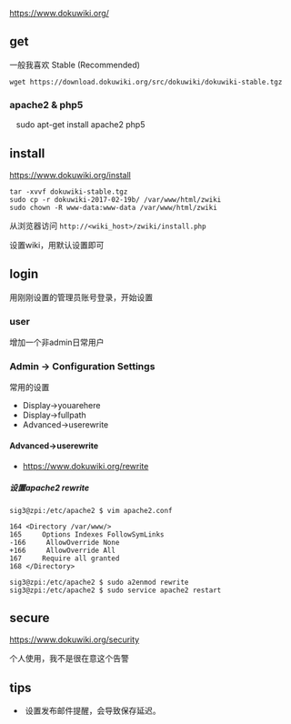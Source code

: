 https://www.dokuwiki.org/

## get

一般我喜欢 Stable (Recommended)

    wget https://download.dokuwiki.org/src/dokuwiki/dokuwiki-stable.tgz

### apache2 & php5

    sudo apt-get install apache2 php5

## install

https://www.dokuwiki.org/install

    tar -xvvf dokuwiki-stable.tgz
    sudo cp -r dokuwiki-2017-02-19b/ /var/www/html/zwiki
    sudo chown -R www-data:www-data /var/www/html/zwiki

从浏览器访问 `http://<wiki_host>/zwiki/install.php`

设置wiki，用默认设置即可

## login

用刚刚设置的管理员账号登录，开始设置

### user

增加一个非admin日常用户

### Admin -> Configuration Settings

常用的设置

- Display->youarehere
- Display->fullpath
- Advanced->userewrite

#### Advanced->userewrite

- https://www.dokuwiki.org/rewrite

##### 设置apache2 rewrite

    sig3@zpi:/etc/apache2 $ vim apache2.conf

```
164 <Directory /var/www/>
165     Options Indexes FollowSymLinks
-166     AllowOverride None
+166     AllowOverride All
167     Require all granted
168 </Directory>
```

    sig3@zpi:/etc/apache2 $ sudo a2enmod rewrite
    sig3@zpi:/etc/apache2 $ sudo service apache2 restart

## secure

https://www.dokuwiki.org/security

个人使用，我不是很在意这个告警

## tips

-  设置发布邮件提醒，会导致保存延迟。
